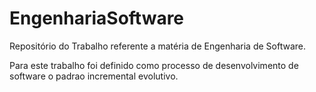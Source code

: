 # EngenhariaSoftware
Repositório do Trabalho referente a matéria de Engenharia de Software.

Para este trabalho foi definido como processo de desenvolvimento de software o padrao incremental evolutivo.

